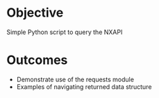 # Objective 
Simple Python script to query the NXAPI

# Outcomes
- Demonstrate use of the requests module
- Examples of navigating returned data structure